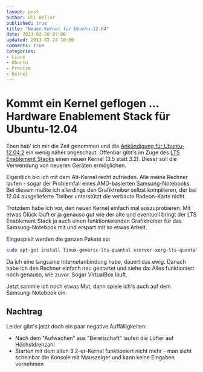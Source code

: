 ```yaml
---
layout: post
author: Uli Heller
published: true
title: "Neuer Kernel für Ubuntu-12.04"
date: 2013-02-20 07:00
updated: 2013-02-24 10:00
comments: true
categories: 
- Linux
- Ubuntu
- Precise
- Kernel
---
```


Kommt ein Kernel geflogen ... Hardware Enablement Stack für Ubuntu-12.04
========================================================================

Eben hab' ich mir die Zeit genommen und die 
[Ankündigung für Ubuntu-12.04.2](https://wiki.ubuntu.com/PrecisePangolin/ReleaseNotes/UbuntuDesktop)
ein wenig näher angeschaut. Offenbar gibt's im Zuge des
[LTS Enablement Stacks](https://wiki.ubuntu.com/Kernel/LTSEnablementStack) einen
neuen Kernel (3.5 statt 3.2). Dieser soll die Verwendung von neueren Geräten
ermöglichen.

Eigentlich bin ich mit dem Alt-Kernel recht zufrieden. Alle meine
Rechner laufen - sogar der Problemfall eines AMD-basierten Samsung-Notebooks.
Bei diesem mußte ich allerdings den Grafiktreiber selbst kompilieren, der bei
12.04 ausgelieferte Treiber unterstützt die verbaute Radeon-Karte nicht.

<!-- more -->

Trotzdem habe ich vor, den neuen Kernel einfach mal auszuprobieren.
Mit etwas Glück läuft er ja genauso gut wie der alte und eventuell
bringt der LTS Enablement Stack ja auch einen funktionierenden
Grafiktreiber für das Samsung-Notebook mit und erspart mit so etwas Arbeit.

Eingespielt werden die ganzen Pakete so:

```sh
sudo apt-get install linux-generic-lts-quantal xserver-xorg-lts-quantal 
```

Da ich eine langsame Internetanbindung habe, dauert das ewig.
Danach habe ich den Rechner einfach neu gestartet und siehe da: Alles
funktioniert noch genauso, wie zuvor. Sogar VirtualBox läuft.

Jetzt sammle ich noch etwas Mut, dann spiele ich's auch auf dem 
Samsung-Notebook ein.

Nachtrag
--------

Leider gibt's jetzt doch ein paar negative Auffälligkeiten:

* Nach dem "Aufwachen" aus "Bereitschaft" laufen die Lüfter auf Höchstdrehzahl
* Starten mit dem alten 3.2-er-Kernel funktioniert nicht mehr - man sieht
  scheinbar die Konsole mit Mauszeiger und kann keine Eingaben vornehmen

